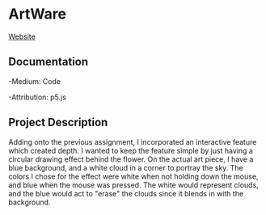 # ArtWare
[Website](https://nclvillaruz.github.io/)

## Documentation
 
 -Medium: Code
  
 -Attribution: p5.js

## Project Description
Adding onto the previous assignment, I incorporated an interactive feature which created depth. I wanted to keep the feature simple 
by just having a circular drawing effect behind the flower. On the actual art piece, I have a blue background, and a white cloud in 
a corner to portray the sky. The colors I chose for the effect were white when not holding down the mouse, and blue when the mouse was
pressed. The white would represent clouds, and the blue would act to "erase" the clouds since it blends in with the background.
